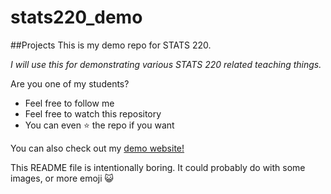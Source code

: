 # stats220_demo

##Projects
This is my demo repo for STATS 220. 

*I will use this for demonstrating various STATS 220 related teaching things.*

Are you one of my students?

- Feel free to follow me
- Feel free to watch this repository
- You can even ⭐ the repo if you want 

You can also check out my [demo website!](https://annafergusson.github.io/stats220_demo/)

This README file is intentionally boring. It could probably do with some images, or more emoji 😺
